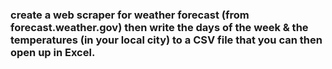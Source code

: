 ### create a web scraper for weather forecast (from forecast.weather.gov) then write the days of the week & the temperatures (in your local city) to a CSV file that you can then open up in Excel.
